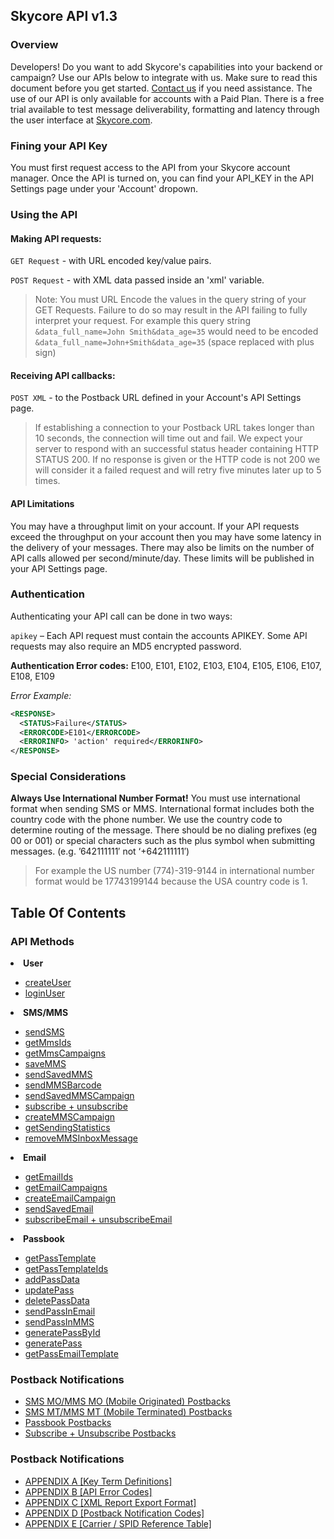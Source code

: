 <h2>Skycore API v1.3</h2>

<h3> Overview</h3>
Developers! Do you want to add Skycore's capabilities into your backend or campaign? Use our APIs below to integrate with us. Make sure to read this document before you get started. <a href="http://www.skycore.com/contact">Contact us</a> if you need assistance. The use of our API is only available for accounts with a Paid Plan. There is a free trial available to test message deliverability, formatting and latency through the user interface at <a href="http://www.skycore.com">Skycore.com</a>.


<h3>Fining your API Key</h3>

You must first request access to the API from your Skycore account manager. Once the API is turned on, you can find your API_KEY in the API Settings page under your 'Account' dropown. 

<h3>Using the API</h3>

<h4>Making API requests:</h4>

<code>GET Request</code>  - with URL encoded key/value pairs.

<code>POST Request</code> - with XML data passed inside an 'xml' variable. 

> Note: You must URL Encode the values in the query string of your GET Requests. Failure to do so may result in the API failing to fully interpret your request. For example this query string <code>&data_full_name=John Smith&data_age=35</code> would need to be encoded <code>&data_full_name=John+Smith&data_age=35</code> (space replaced with plus sign)




<h4>Receiving API callbacks:</h4>

<code>POST XML</code> - to the Postback URL defined in your Account's API Settings page. 

> If establishing a connection to your Postback URL takes longer than 10 seconds, the connection will time out and fail. We expect your server to respond with an successful status header containing HTTP STATUS 200. If no response is given or the HTTP code is not 200 we will consider it a failed request and will retry five minutes later up to 5 times.

<h4>API Limitations</h4>

You may have a throughput limit on your account. If your API requests exceed the throughput on your account then you may have some latency in the delivery of your messages. There may also be limits on the number of API calls allowed per second/minute/day. These limits will be published in your API Settings page. 

<h3>Authentication</h3>

Authenticating your API call can be done in two ways:

<code>apikey</code> – Each API request must contain the accounts APIKEY. Some API requests may also require an MD5 encrypted password. 


<b>Authentication Error codes:</b>
E100, E101, E102, E103, E104, E105, E106, E107, E108, E109

*Error Example:*
```xml
<RESPONSE>
  <STATUS>Failure</STATUS>
  <ERRORCODE>E101</ERRORCODE>
  <ERRORINFO> 'action' required</ERRORINFO>
</RESPONSE>
```
<h3>Special Considerations</h3>

<b>Always Use International Number Format!</b> You must use international format when sending SMS or MMS. International format includes both the country code with the phone number. We use the country code to determine routing of the message. There should be no dialing prefixes (eg 00 or 001) or special characters such as the plus symbol when submitting messages. (e.g. ’642111111′ not ‘+642111111′)

> For example the US number (774)-319-9144 in international number format would be 17743199144 because the USA country code is 1.


<h2>Table Of Contents</h2>
<h3>API Methods</h3>
<li><b>User</b></li>
    <ul>
    <li><a href="CONTENTS/METHODS/createUser.md">createUser</a></li>
    <li><a href="CONTENTS/METHODS/loginUser.md">loginUser</a></li>
    </ul>
<li><b>SMS/MMS</b></li>
    <ul>
    <li><a href="CONTENTS/METHODS/sendSMS.md">sendSMS</a></li>
    <li><a href="CONTENTS/METHODS/getMmsIds.md">getMmsIds</a></li>
    <li><a href="CONTENTS/METHODS/getMmsCampaigns.md">getMmsCampaigns</a></li>
    <li><a href="CONTENTS/METHODS/saveMMS.md">saveMMS</a></li>
    <li><a href="CONTENTS/METHODS/sendSavedMMS.md">sendSavedMMS</a></li>
    <li><a href="CONTENTS/METHODS/sendMMSBarcode.md">sendMMSBarcode</a></li>
    <li><a href="CONTENTS/METHODS/sendSavedMMSCampaign.md">sendSavedMMSCampaign</a></li>
    <li><a href="CONTENTS/METHODS/subscribe+unsubscribe.md">subscribe + unsubscribe</a></li>
    <li><a href="CONTENTS/METHODS/createMMSCampaign.md">createMMSCampaign</a></li>
    <li><a href="CONTENTS/METHODS/getSendingStatistics.md">getSendingStatistics</a></li>
    <li><a href="CONTENTS/METHODS/removeMMSInboxMessage.md">removeMMSInboxMessage</a></li>
   </ul>
<li><b>Email</b></li>
    <ul>
    <li><a href="CONTENTS/METHODS/getEmailIds.md">getEmailIds</a></li>
    <li><a href="CONTENTS/METHODS/getEmailCampaigns.md">getEmailCampaigns</a></li>
    <li><a href="CONTENTS/METHODS/createEmailCampaign.md">createEmailCampaign</a></li>
    <li><a href="CONTENTS/METHODS/sendSavedEmail.md">sendSavedEmail</a></li>
    <li><a href="CONTENTS/METHODS/subscribeEmail+unsubscribeEmail.md">subscribeEmail + unsubscribeEmail</a></li>
    </ul>
<li><b>Passbook</b></li>
    <ul>
    <li><a href="CONTENTS/METHODS/getPassTemplate.md">getPassTemplate</a></li>
    <li><a href="CONTENTS/METHODS/getPassTemplateIds.md">getPassTemplateIds</a></li>
    <li><a href="CONTENTS/METHODS/addPassData.md">addPassData</a></li>
    <li><a href="CONTENTS/METHODS/updatePass.md">updatePass</a></li>
    <li><a href="CONTENTS/METHODS/deletePassData.md">deletePassData</a></li>
    <li><a href="CONTENTS/METHODS/sendPassInEmail.md">sendPassInEmail</a></li>
    <li><a href="CONTENTS/METHODS/sendPassInMMS.md">sendPassInMMS</a></li>
    <li><a href="CONTENTS/METHODS/generatePassById.md">generatePassById</a></li>
    <li><a href="CONTENTS/METHODS/generatePass.md">generatePass</a></li>
    <li><a href="CONTENTS/METHODS/getPassEmailTemplate.md">getPassEmailTemplate</a></li>
    </ul>

<h3>Postback Notifications</h3>
    <ul>
    <li><a href="CONTENTS/POSTBACKS/POSTBACK_SMS+MMS_MO.md">SMS MO/MMS MO (Mobile Originated) Postbacks</a></li>
    <li><a href="CONTENTS/POSTBACKS/POSTBACK_SMS+MMS_MT.md">SMS MT/MMS MT (Mobile Terminated) Postbacks</a> </li>
    <li><a href="CONTENTS/POSTBACKS/POSTBACK_PASSES.md">Passbook Postbacks</a> </li>
    <li><a href="CONTENTS/POSTBACKS/POSTBACK_SUB+UNSUB.md">Subscribe + Unsubscribe Postbacks</a> </li>
    </ul>

<h3>Postback Notifications</h3>
      <ul>
      <li><a href="CONTENTS/APPENDIX/APPENDIX_A.md">APPENDIX A [Key Term Definitions]</a></li>
      <li><a href="CONTENTS/APPENDIX/APPENDIX_B.md">APPENDIX B [API Error Codes]</a></li>
      <li><a href="CONTENTS/APPENDIX/APPENDIX_C.md">APPENDIX C [XML Report Export Format]</a></li>
      <li><a href="CONTENTS/APPENDIX/APPENDIX_D.md">APPENDIX D [Postback Notification Codes]</a></li>
      <li><a href="CONTENTS/APPENDIX/APPENDIX_E.md">APPENDIX E [Carrier / SPID Reference Table]</a></li>
      </ul>
  

